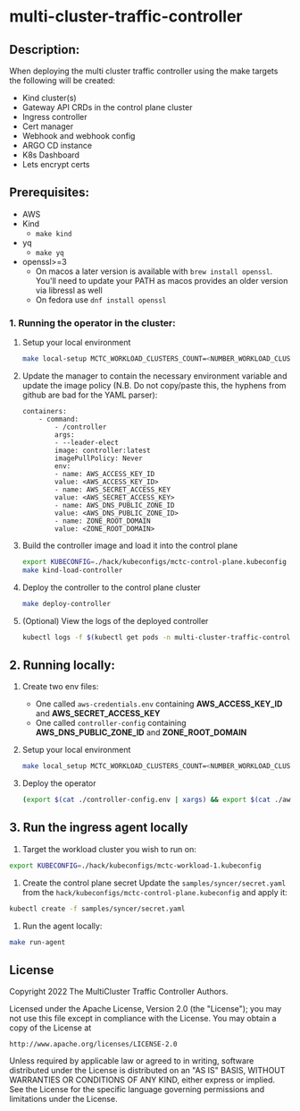 # multi-cluster-traffic-controller

## Description:
When deploying the multi cluster traffic controller using the make targets the following will be created: 
* Kind cluster(s)
* Gateway API CRDs in the control plane cluster
* Ingress controller
* Cert manager
* Webhook and webhook config
* ARGO CD instance
* K8s Dashboard
* Lets encrypt certs
	


## Prerequisites:
* AWS
* Kind 
    * `make kind`
* yq 
    * `make yq`
* openssl>=3
    * On macos a later version is available with `brew install openssl`. You'll need to update your PATH as macos provides an older version via libressl as well
    * On fedora use `dnf install openssl`

### 1. Running the operator in the cluster:


1. Setup your local environment 
    ```sh
    make local-setup MCTC_WORKLOAD_CLUSTERS_COUNT=<NUMBER_WORKLOAD_CLUSTER>
    ```

1. Update the manager to contain the necessary environment variable and update the image policy (N.B. Do not copy/paste this, the hyphens from github are bad for the YAML parser):
    ```
    containers:
        - command:
            - /controller
            args:
            - --leader-elect
            image: controller:latest
            imagePullPolicy: Never
            env:
            - name: AWS_ACCESS_KEY_ID
            value: <AWS_ACCESS_KEY_ID>
            - name: AWS_SECRET_ACCESS_KEY
            value: <AWS_SECRET_ACCESS_KEY>
            - name: AWS_DNS_PUBLIC_ZONE_ID
            value: <AWS_DNS_PUBLIC_ZONE_ID>
            - name: ZONE_ROOT_DOMAIN
            value: <ZONE_ROOT_DOMAIN>
    ```

1. Build the controller image and load it into the control plane
    ```sh
    export KUBECONFIG=./hack/kubeconfigs/mctc-control-plane.kubeconfig
    make kind-load-controller
    ```

1. Deploy the controller to the control plane cluster
    ```sh
    make deploy-controller
    ```

1. (Optional) View the logs of the deployed controller
    ```sh
    kubectl logs -f $(kubectl get pods -n multi-cluster-traffic-controller-system | grep "mctc-" | awk '{print $1}') -n multi-cluster-traffic-controller-system
    ```

## 2. Running locally:
1. Create two env files:
    * One called `aws-credentials.env` containing **AWS_ACCESS_KEY_ID** and **AWS_SECRET_ACCESS_KEY**
    * One called `controller-config` containing **AWS_DNS_PUBLIC_ZONE_ID** and **ZONE_ROOT_DOMAIN**


1.  Setup your local environment 

    ```sh
    make local_setup MCTC_WORKLOAD_CLUSTERS_COUNT=<NUMBER_WORKLOAD_CLUSTER>
    ```

1. Deploy the operator
    ```sh
    (export $(cat ./controller-config.env | xargs) && export $(cat ./aws-credentials.env | xargs) && make build install run
    ```
## 3. Run the ingress agent locally
1. Target the workload cluster you wish to run on:
```sh
export KUBECONFIG=./hack/kubeconfigs/mctc-workload-1.kubeconfig
```
1. Create the control plane secret
Update the `samples/syncer/secret.yaml` from the `hack/kubeconfigs/mctc-control-plane.kubeconfig` and apply it:
```sh
kubectl create -f samples/syncer/secret.yaml
```
1. Run the agent locally:
```sh
make run-agent
```

## License

Copyright 2022 The MultiCluster Traffic Controller Authors.

Licensed under the Apache License, Version 2.0 (the "License");
you may not use this file except in compliance with the License.
You may obtain a copy of the License at

    http://www.apache.org/licenses/LICENSE-2.0

Unless required by applicable law or agreed to in writing, software
distributed under the License is distributed on an "AS IS" BASIS,
WITHOUT WARRANTIES OR CONDITIONS OF ANY KIND, either express or implied.
See the License for the specific language governing permissions and
limitations under the License.

